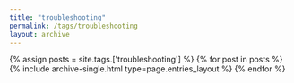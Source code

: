 ```yaml
---
title: "troubleshooting"
permalink: /tags/troubleshooting
layout: archive
---
```


{% assign posts = site.tags.['troubleshooting'] %}
{% for post in posts %} {% include archive-single.html type=page.entries_layout %} {% endfor %}
